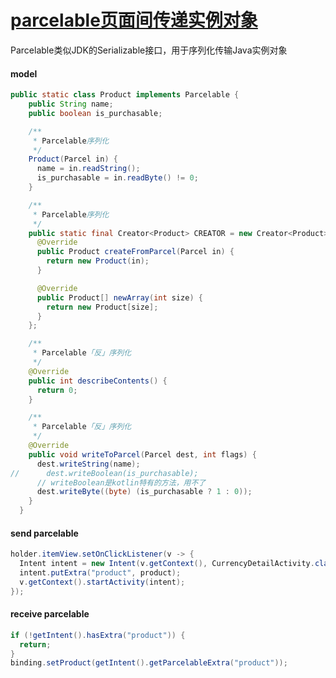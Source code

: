 # [parcelable页面间传递实例对象](/2020/03/parcelable_serializable.md)

Parcelable类似JDK的Serializable接口，用于序列化传输Java实例对象

<!-- tabs:start -->

#### **model**

```java
public static class Product implements Parcelable {
    public String name;
    public boolean is_purchasable;

    /**
     * Parcelable序列化
     */
    Product(Parcel in) {
      name = in.readString();
      is_purchasable = in.readByte() != 0;
    }

    /**
     * Parcelable序列化
     */
    public static final Creator<Product> CREATOR = new Creator<Product>() {
      @Override
      public Product createFromParcel(Parcel in) {
        return new Product(in);
      }

      @Override
      public Product[] newArray(int size) {
        return new Product[size];
      }
    };

    /**
     * Parcelable「反」序列化
     */
    @Override
    public int describeContents() {
      return 0;
    }

    /**
     * Parcelable「反」序列化
     */
    @Override
    public void writeToParcel(Parcel dest, int flags) {
      dest.writeString(name);
//      dest.writeBoolean(is_purchasable);
      // writeBoolean是kotlin特有的方法，用不了
      dest.writeByte((byte) (is_purchasable ? 1 : 0));
    }
  }
```

#### **send parcelable**

```java
holder.itemView.setOnClickListener(v -> {
  Intent intent = new Intent(v.getContext(), CurrencyDetailActivity.class);
  intent.putExtra("product", product);
  v.getContext().startActivity(intent);
});
```

#### **receive parcelable**

```java
if (!getIntent().hasExtra("product")) {
  return;
}
binding.setProduct(getIntent().getParcelableExtra("product"));
```

<!-- tabs:end -->